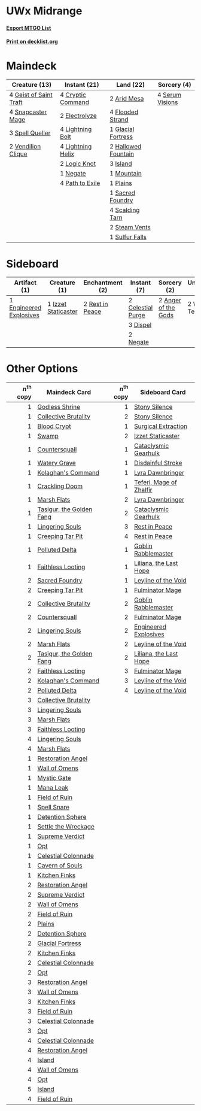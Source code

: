 # UWx Midrange

#### [Export MTGO List](../collection/UWx%20Midrange/UWx%20Midrange.txt)
#### [Print on decklist.org](http://decklist.org/?deckmain=2%09Arid%20Mesa%0A4%09Cryptic%20Command%0A2%09Electrolyze%0A4%09Flooded%20Strand%0A4%09Geist%20of%20Saint%20Traft%0A1%09Glacial%20Fortress%0A2%09Hallowed%20Fountain%0A3%09Island%0A4%09Lightning%20Bolt%0A4%09Lightning%20Helix%0A2%09Logic%20Knot%0A1%09Mountain%0A1%09Negate%0A4%09Path%20to%20Exile%0A1%09Plains%0A1%09Sacred%20Foundry%0A4%09Scalding%20Tarn%0A4%09Serum%20Visions%0A4%09Snapcaster%20Mage%0A3%09Spell%20Queller%0A2%09Steam%20Vents%0A1%09Sulfur%20Falls%0A2%09Vendilion%20Clique&deckside=2%09Anger%20of%20the%20Gods%0A2%09Celestial%20Purge%0A3%09Dispel%0A1%09Engineered%20Explosives%0A1%09Izzet%20Staticaster%0A2%09Negate%0A2%09Rest%20in%20Peace%0A2%09Wear%20/%20Tear)
# Maindeck

|                                          Creature (13)                                          |                                        Instant (21)                                        |                                          Land (22)                                           |                                       Sorcery (4)                                        |
|-------------------------------------------------------------------------------------------------|--------------------------------------------------------------------------------------------|----------------------------------------------------------------------------------------------|------------------------------------------------------------------------------------------|
|4 [Geist of Saint Traft](http://gatherer.wizards.com/Pages/Card/Details.aspx?multiverseid=409577)|4 [Cryptic Command](http://gatherer.wizards.com/Pages/Card/Details.aspx?multiverseid=370439)|2 [Arid Mesa](http://gatherer.wizards.com/Pages/Card/Details.aspx?multiverseid=426054)        |4 [Serum Visions](http://gatherer.wizards.com/Pages/Card/Details.aspx?multiverseid=425874)|
|4 [Snapcaster Mage](http://gatherer.wizards.com/Pages/Card/Details.aspx?multiverseid=425875)     |2 [Electrolyze](http://gatherer.wizards.com/Pages/Card/Details.aspx?multiverseid=370376)    |4 [Flooded Strand](http://gatherer.wizards.com/Pages/Card/Details.aspx?multiverseid=405098)   |                                                                                          |
|3 [Spell Queller](http://gatherer.wizards.com/Pages/Card/Details.aspx?multiverseid=414494)       |4 [Lightning Bolt](http://gatherer.wizards.com/Pages/Card/Details.aspx?multiverseid=234704) |1 [Glacial Fortress](http://gatherer.wizards.com/Pages/Card/Details.aspx?multiverseid=435416) |                                                                                          |
|2 [Vendilion Clique](http://gatherer.wizards.com/Pages/Card/Details.aspx?multiverseid=370390)    |4 [Lightning Helix](http://gatherer.wizards.com/Pages/Card/Details.aspx?multiverseid=205361)|2 [Hallowed Fountain](http://gatherer.wizards.com/Pages/Card/Details.aspx?multiverseid=405100)|                                                                                          |
|                                                                                                 |2 [Logic Knot](http://gatherer.wizards.com/Pages/Card/Details.aspx?multiverseid=370529)     |3 [Island](http://gatherer.wizards.com/Pages/Card/Details.aspx?multiverseid=439602)           |                                                                                          |
|                                                                                                 |1 [Negate](http://gatherer.wizards.com/Pages/Card/Details.aspx?multiverseid=447135)         |1 [Mountain](http://gatherer.wizards.com/Pages/Card/Details.aspx?multiverseid=439604)         |                                                                                          |
|                                                                                                 |4 [Path to Exile](http://gatherer.wizards.com/Pages/Card/Details.aspx?multiverseid=370408)  |1 [Plains](http://gatherer.wizards.com/Pages/Card/Details.aspx?multiverseid=439601)           |                                                                                          |
|                                                                                                 |                                                                                            |1 [Sacred Foundry](http://gatherer.wizards.com/Pages/Card/Details.aspx?multiverseid=405106)   |                                                                                          |
|                                                                                                 |                                                                                            |4 [Scalding Tarn](http://gatherer.wizards.com/Pages/Card/Details.aspx?multiverseid=426069)    |                                                                                          |
|                                                                                                 |                                                                                            |2 [Steam Vents](http://gatherer.wizards.com/Pages/Card/Details.aspx?multiverseid=405109)      |                                                                                          |
|                                                                                                 |                                                                                            |1 [Sulfur Falls](http://gatherer.wizards.com/Pages/Card/Details.aspx?multiverseid=241987)     |                                                                                          |


# Sideboard

|                                           Artifact (1)                                           |                                         Creature (1)                                         |                                     Enchantment (2)                                      |                                        Instant (7)                                         |                                         Sorcery (2)                                          | Unknown (2) |
|--------------------------------------------------------------------------------------------------|----------------------------------------------------------------------------------------------|------------------------------------------------------------------------------------------|--------------------------------------------------------------------------------------------|----------------------------------------------------------------------------------------------|-------------|
|1 [Engineered Explosives](http://gatherer.wizards.com/Pages/Card/Details.aspx?multiverseid=370549)|1 [Izzet Staticaster](http://gatherer.wizards.com/Pages/Card/Details.aspx?multiverseid=253638)|2 [Rest in Peace](http://gatherer.wizards.com/Pages/Card/Details.aspx?multiverseid=442021)|2 [Celestial Purge](http://gatherer.wizards.com/Pages/Card/Details.aspx?multiverseid=397699)|2 [Anger of the Gods](http://gatherer.wizards.com/Pages/Card/Details.aspx?multiverseid=438682)|2 Wear / Tear|
|                                                                                                  |                                                                                              |                                                                                          |3 [Dispel](http://gatherer.wizards.com/Pages/Card/Details.aspx?multiverseid=201562)         |                                                                                              |             |
|                                                                                                  |                                                                                              |                                                                                          |2 [Negate](http://gatherer.wizards.com/Pages/Card/Details.aspx?multiverseid=447135)         |                                                                                              |             |


# Other Options

|*n*<sup>th</sup> copy|                                           Maindeck Card                                           |*n*<sup>th</sup> copy|                                          Sideboard Card                                          |
|--------------------:|---------------------------------------------------------------------------------------------------|--------------------:|--------------------------------------------------------------------------------------------------|
|                    1|[Godless Shrine](http://gatherer.wizards.com/Pages/Card/Details.aspx?multiverseid=405099)          |                    1|[Stony Silence](http://gatherer.wizards.com/Pages/Card/Details.aspx?multiverseid=425850)          |
|                    1|[Collective Brutality](http://gatherer.wizards.com/Pages/Card/Details.aspx?multiverseid=414380)    |                    2|[Stony Silence](http://gatherer.wizards.com/Pages/Card/Details.aspx?multiverseid=425850)          |
|                    1|[Blood Crypt](http://gatherer.wizards.com/Pages/Card/Details.aspx?multiverseid=405093)             |                    1|[Surgical Extraction](http://gatherer.wizards.com/Pages/Card/Details.aspx?multiverseid=397706)    |
|                    1|[Swamp](http://gatherer.wizards.com/Pages/Card/Details.aspx?multiverseid=439603)                   |                    2|[Izzet Staticaster](http://gatherer.wizards.com/Pages/Card/Details.aspx?multiverseid=253638)      |
|                    1|[Countersquall](http://gatherer.wizards.com/Pages/Card/Details.aspx?multiverseid=249406)           |                    1|[Cataclysmic Gearhulk](http://gatherer.wizards.com/Pages/Card/Details.aspx?multiverseid=420588)   |
|                    1|[Watery Grave](http://gatherer.wizards.com/Pages/Card/Details.aspx?multiverseid=405114)            |                    1|[Disdainful Stroke](http://gatherer.wizards.com/Pages/Card/Details.aspx?multiverseid=446776)      |
|                    1|[Kolaghan's Command](http://gatherer.wizards.com/Pages/Card/Details.aspx?multiverseid=394613)      |                    1|[Lyra Dawnbringer](http://gatherer.wizards.com/Pages/Card/Details.aspx?multiverseid=442914)       |
|                    1|[Crackling Doom](http://gatherer.wizards.com/Pages/Card/Details.aspx?multiverseid=433099)          |                    1|[Teferi, Mage of Zhalfir](http://gatherer.wizards.com/Pages/Card/Details.aspx?multiverseid=438641)|
|                    1|[Marsh Flats](http://gatherer.wizards.com/Pages/Card/Details.aspx?multiverseid=426064)             |                    2|[Lyra Dawnbringer](http://gatherer.wizards.com/Pages/Card/Details.aspx?multiverseid=442914)       |
|                    1|[Tasigur, the Golden Fang](http://gatherer.wizards.com/Pages/Card/Details.aspx?multiverseid=391937)|                    2|[Cataclysmic Gearhulk](http://gatherer.wizards.com/Pages/Card/Details.aspx?multiverseid=420588)   |
|                    1|[Lingering Souls](http://gatherer.wizards.com/Pages/Card/Details.aspx?multiverseid=425837)         |                    3|[Rest in Peace](http://gatherer.wizards.com/Pages/Card/Details.aspx?multiverseid=442021)          |
|                    1|[Creeping Tar Pit](http://gatherer.wizards.com/Pages/Card/Details.aspx?multiverseid=177520)        |                    4|[Rest in Peace](http://gatherer.wizards.com/Pages/Card/Details.aspx?multiverseid=442021)          |
|                    1|[Polluted Delta](http://gatherer.wizards.com/Pages/Card/Details.aspx?multiverseid=405104)          |                    1|[Goblin Rabblemaster](http://gatherer.wizards.com/Pages/Card/Details.aspx?multiverseid=438486)    |
|                    1|[Faithless Looting](http://gatherer.wizards.com/Pages/Card/Details.aspx?multiverseid=413670)       |                    1|[Liliana, the Last Hope](http://gatherer.wizards.com/Pages/Card/Details.aspx?multiverseid=414388) |
|                    2|[Sacred Foundry](http://gatherer.wizards.com/Pages/Card/Details.aspx?multiverseid=405106)          |                    1|[Leyline of the Void](http://gatherer.wizards.com/Pages/Card/Details.aspx?multiverseid=205013)    |
|                    2|[Creeping Tar Pit](http://gatherer.wizards.com/Pages/Card/Details.aspx?multiverseid=177520)        |                    1|[Fulminator Mage](http://gatherer.wizards.com/Pages/Card/Details.aspx?multiverseid=397686)        |
|                    2|[Collective Brutality](http://gatherer.wizards.com/Pages/Card/Details.aspx?multiverseid=414380)    |                    2|[Goblin Rabblemaster](http://gatherer.wizards.com/Pages/Card/Details.aspx?multiverseid=438486)    |
|                    2|[Countersquall](http://gatherer.wizards.com/Pages/Card/Details.aspx?multiverseid=249406)           |                    2|[Fulminator Mage](http://gatherer.wizards.com/Pages/Card/Details.aspx?multiverseid=397686)        |
|                    2|[Lingering Souls](http://gatherer.wizards.com/Pages/Card/Details.aspx?multiverseid=425837)         |                    2|[Engineered Explosives](http://gatherer.wizards.com/Pages/Card/Details.aspx?multiverseid=370549)  |
|                    2|[Marsh Flats](http://gatherer.wizards.com/Pages/Card/Details.aspx?multiverseid=426064)             |                    2|[Leyline of the Void](http://gatherer.wizards.com/Pages/Card/Details.aspx?multiverseid=205013)    |
|                    2|[Tasigur, the Golden Fang](http://gatherer.wizards.com/Pages/Card/Details.aspx?multiverseid=391937)|                    2|[Liliana, the Last Hope](http://gatherer.wizards.com/Pages/Card/Details.aspx?multiverseid=414388) |
|                    2|[Faithless Looting](http://gatherer.wizards.com/Pages/Card/Details.aspx?multiverseid=413670)       |                    3|[Fulminator Mage](http://gatherer.wizards.com/Pages/Card/Details.aspx?multiverseid=397686)        |
|                    2|[Kolaghan's Command](http://gatherer.wizards.com/Pages/Card/Details.aspx?multiverseid=394613)      |                    3|[Leyline of the Void](http://gatherer.wizards.com/Pages/Card/Details.aspx?multiverseid=205013)    |
|                    2|[Polluted Delta](http://gatherer.wizards.com/Pages/Card/Details.aspx?multiverseid=405104)          |                    4|[Leyline of the Void](http://gatherer.wizards.com/Pages/Card/Details.aspx?multiverseid=205013)    |
|                    3|[Collective Brutality](http://gatherer.wizards.com/Pages/Card/Details.aspx?multiverseid=414380)    |                     |                                                                                                  |
|                    3|[Lingering Souls](http://gatherer.wizards.com/Pages/Card/Details.aspx?multiverseid=425837)         |                     |                                                                                                  |
|                    3|[Marsh Flats](http://gatherer.wizards.com/Pages/Card/Details.aspx?multiverseid=426064)             |                     |                                                                                                  |
|                    3|[Faithless Looting](http://gatherer.wizards.com/Pages/Card/Details.aspx?multiverseid=413670)       |                     |                                                                                                  |
|                    4|[Lingering Souls](http://gatherer.wizards.com/Pages/Card/Details.aspx?multiverseid=425837)         |                     |                                                                                                  |
|                    4|[Marsh Flats](http://gatherer.wizards.com/Pages/Card/Details.aspx?multiverseid=426064)             |                     |                                                                                                  |
|                    1|[Restoration Angel](http://gatherer.wizards.com/Pages/Card/Details.aspx?multiverseid=425845)       |                     |                                                                                                  |
|                    1|[Wall of Omens](http://gatherer.wizards.com/Pages/Card/Details.aspx?multiverseid=413576)           |                     |                                                                                                  |
|                    1|[Mystic Gate](http://gatherer.wizards.com/Pages/Card/Details.aspx?multiverseid=409557)             |                     |                                                                                                  |
|                    1|[Mana Leak](http://gatherer.wizards.com/Pages/Card/Details.aspx?multiverseid=397773)               |                     |                                                                                                  |
|                    1|[Field of Ruin](http://gatherer.wizards.com/Pages/Card/Details.aspx?multiverseid=435415)           |                     |                                                                                                  |
|                    1|[Spell Snare](http://gatherer.wizards.com/Pages/Card/Details.aspx?multiverseid=370447)             |                     |                                                                                                  |
|                    1|[Detention Sphere](http://gatherer.wizards.com/Pages/Card/Details.aspx?multiverseid=270356)        |                     |                                                                                                  |
|                    1|[Settle the Wreckage](http://gatherer.wizards.com/Pages/Card/Details.aspx?multiverseid=435186)     |                     |                                                                                                  |
|                    1|[Supreme Verdict](http://gatherer.wizards.com/Pages/Card/Details.aspx?multiverseid=438776)         |                     |                                                                                                  |
|                    1|[Opt](http://gatherer.wizards.com/Pages/Card/Details.aspx?multiverseid=435217)                     |                     |                                                                                                  |
|                    1|[Celestial Colonnade](http://gatherer.wizards.com/Pages/Card/Details.aspx?multiverseid=177545)     |                     |                                                                                                  |
|                    1|[Cavern of Souls](http://gatherer.wizards.com/Pages/Card/Details.aspx?multiverseid=426057)         |                     |                                                                                                  |
|                    1|[Kitchen Finks](http://gatherer.wizards.com/Pages/Card/Details.aspx?multiverseid=370458)           |                     |                                                                                                  |
|                    2|[Restoration Angel](http://gatherer.wizards.com/Pages/Card/Details.aspx?multiverseid=425845)       |                     |                                                                                                  |
|                    2|[Supreme Verdict](http://gatherer.wizards.com/Pages/Card/Details.aspx?multiverseid=438776)         |                     |                                                                                                  |
|                    2|[Wall of Omens](http://gatherer.wizards.com/Pages/Card/Details.aspx?multiverseid=413576)           |                     |                                                                                                  |
|                    2|[Field of Ruin](http://gatherer.wizards.com/Pages/Card/Details.aspx?multiverseid=435415)           |                     |                                                                                                  |
|                    2|[Plains](http://gatherer.wizards.com/Pages/Card/Details.aspx?multiverseid=439601)                  |                     |                                                                                                  |
|                    2|[Detention Sphere](http://gatherer.wizards.com/Pages/Card/Details.aspx?multiverseid=270356)        |                     |                                                                                                  |
|                    2|[Glacial Fortress](http://gatherer.wizards.com/Pages/Card/Details.aspx?multiverseid=435416)        |                     |                                                                                                  |
|                    2|[Kitchen Finks](http://gatherer.wizards.com/Pages/Card/Details.aspx?multiverseid=370458)           |                     |                                                                                                  |
|                    2|[Celestial Colonnade](http://gatherer.wizards.com/Pages/Card/Details.aspx?multiverseid=177545)     |                     |                                                                                                  |
|                    2|[Opt](http://gatherer.wizards.com/Pages/Card/Details.aspx?multiverseid=435217)                     |                     |                                                                                                  |
|                    3|[Restoration Angel](http://gatherer.wizards.com/Pages/Card/Details.aspx?multiverseid=425845)       |                     |                                                                                                  |
|                    3|[Wall of Omens](http://gatherer.wizards.com/Pages/Card/Details.aspx?multiverseid=413576)           |                     |                                                                                                  |
|                    3|[Kitchen Finks](http://gatherer.wizards.com/Pages/Card/Details.aspx?multiverseid=370458)           |                     |                                                                                                  |
|                    3|[Field of Ruin](http://gatherer.wizards.com/Pages/Card/Details.aspx?multiverseid=435415)           |                     |                                                                                                  |
|                    3|[Celestial Colonnade](http://gatherer.wizards.com/Pages/Card/Details.aspx?multiverseid=177545)     |                     |                                                                                                  |
|                    3|[Opt](http://gatherer.wizards.com/Pages/Card/Details.aspx?multiverseid=435217)                     |                     |                                                                                                  |
|                    4|[Celestial Colonnade](http://gatherer.wizards.com/Pages/Card/Details.aspx?multiverseid=177545)     |                     |                                                                                                  |
|                    4|[Restoration Angel](http://gatherer.wizards.com/Pages/Card/Details.aspx?multiverseid=425845)       |                     |                                                                                                  |
|                    4|[Island](http://gatherer.wizards.com/Pages/Card/Details.aspx?multiverseid=439602)                  |                     |                                                                                                  |
|                    4|[Wall of Omens](http://gatherer.wizards.com/Pages/Card/Details.aspx?multiverseid=413576)           |                     |                                                                                                  |
|                    4|[Opt](http://gatherer.wizards.com/Pages/Card/Details.aspx?multiverseid=435217)                     |                     |                                                                                                  |
|                    5|[Island](http://gatherer.wizards.com/Pages/Card/Details.aspx?multiverseid=439602)                  |                     |                                                                                                  |
|                    4|[Field of Ruin](http://gatherer.wizards.com/Pages/Card/Details.aspx?multiverseid=435415)           |                     |                                                                                                  |

